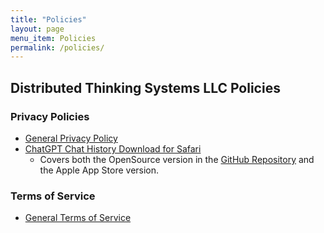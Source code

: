 ```yaml
---
title: "Policies"
layout: page
menu_item: Policies
permalink: /policies/
---
```


## Distributed Thinking Systems LLC Policies

### Privacy Policies
- [General Privacy Policy](/policies/General_Privacy/)
- [ChatGPT Chat History Download for Safari](/policies/Privacy_ChatGPT_Chat_History_Download_for_Safari/)
  - Covers both the OpenSource version in the [GitHub Repository](https://github.com/unixwzrd/chatgpt-chatlog-export) and the Apple App Store version.

### Terms of Service
- [General Terms of Service](/policies/General_ToS/)

